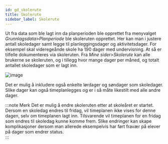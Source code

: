 ```yaml
---
id: gd_skolerute
title: Skolerute
sidebar_label: Skolerute
---
```


Ut fra data som ble lagt inn da planperioden ble opprettet fra menyvalget _Grunnlagsdata>Planperiode_ ble skoleruten opprettet.
Her kan man i justere antall skoledager samt legge til planleggingsdager og aktivitetsdager. For eksempel skal videregeånde skole ha 190 dager med undervisning. At så er tilfelle dokumenteres via skoleruten. Fra _Mine sider>Skolerute_ kan alle brukerne se skoleruten, og i tillegg hvor mange dager per måned, og totalt antallet skoledager som er lagt inn. 

![image](https://user-images.githubusercontent.com/80097133/120627759-477bc700-c464-11eb-802c-092aac4921d8.png)

Det er mulig å inkludere også enkelte lørdager og søndager som skoledager. Slike dager kan også timeplanlegges og er i så måte likestilt med alle andre dager. 

:::note Merk
Det er mulig å endre skoleruten etter at skoleåret er startet. Dersom en skoledag endres til fridag, vil timeplanen ikke vises for denne dagen, selv om timeplanen lagt inn. Tilsvarende vil timeplanen for en fridag som endres til skoledag kunne komme frem. Slike endringer kan skape komplikasjoner dersom man allerede eksempelvis har ført fravær på elever på dager som endrer status.  
:::
